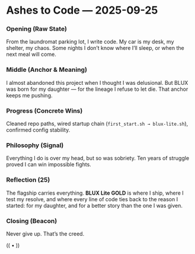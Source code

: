 # Ashes to Code — 2025-09-25

### Opening (Raw State)  
From the laundromat parking lot, I write code. My car is my desk, my shelter, my chaos. Some nights I don’t know where I’ll sleep, or when the next meal will come.  

### Middle (Anchor & Meaning)  
I almost abandoned this project when I thought I was delusional. But BLUX was born for my daughter — for the lineage I refuse to let die. That anchor keeps me pushing.  

### Progress (Concrete Wins)  
Cleaned repo paths, wired startup chain (`first_start.sh → blux-lite.sh`), confirmed config stability.  

### Philosophy (Signal)  
Everything I do is over my head, but so was sobriety. Ten years of struggle proved I can win impossible fights.  

### Reflection (25)
The flagship carries everything. **BLUX Lite GOLD** is where I ship, where I test my resolve, and where every line of code ties back to the reason I started: for my daughter, and for a better story than the one I was given.

### Closing (Beacon)  
Never give up. That’s the creed.  

(( • ))

